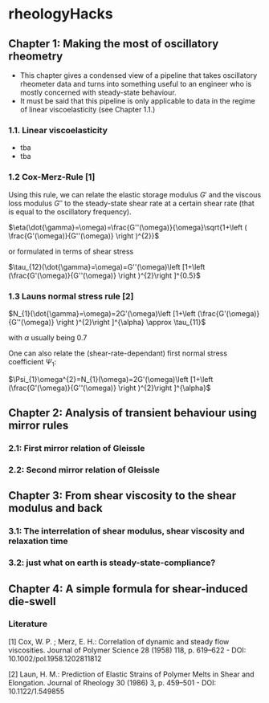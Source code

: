 # rheologyHacks


## Chapter 1: Making the most of oscillatory rheometry
* This chapter gives a condensed view of a pipeline that takes oscillatory rheometer data and turns into something useful to an engineer who is mostly concerned with steady-state behaviour.
* It must be said that this pipeline is only applicable to data in the regime of linear viscoelasticity (see Chapter 1.1.)

### 1.1. Linear viscoelasticity
* tba
* tba

### 1.2 Cox-Merz-Rule [1]
Using this rule, we can relate the elastic storage modulus $G'$ and the viscous loss  modulus   $G''$ to the steady-state shear rate at a certain shear rate (that is equal to the oscillatory frequency).

$\eta(\dot{\gamma}=\omega)=\frac{G''(\omega)}{\omega}\sqrt{1+\left ( \frac{G'(\omega)}{G''(\omega)} \right )^{2}}$

or formulated in terms of shear stress

$\tau_{12}(\dot{\gamma}=\omega)=G''(\omega)\left [1+\left (\frac{G'(\omega)}{G''(\omega)}  \right )^{2}\right ]^{0.5}$

### 1.3 Launs normal stress rule [2]
$N_{1}(\dot{\gamma}=\omega)=2G'(\omega)\left [1+\left (\frac{G'(\omega)}{G''(\omega)}  \right )^{2}\right ]^{\alpha} \approx \tau_{11}$

with $\alpha$ usually being 0.7

One can also relate the (shear-rate-dependant) first normal stress coefficient $\Psi_{1}$:

$\Psi_{1}\omega^{2}=N_{1}(\omega)=2G'(\omega)\left [1+\left (\frac{G'(\omega)}{G''(\omega)}  \right )^{2}\right ]^{\alpha}$ 

## Chapter 2: Analysis of transient behaviour using mirror rules

### 2.1: First mirror relation of Gleissle

### 2.2: Second mirror relation of Gleissle

## Chapter 3: From shear viscosity to the shear modulus and back

### 3.1: The interrelation of shear modulus, shear viscosity and relaxation time

### 3.2: just what on earth is steady-state-compliance?

## Chapter 4: A simple formula for shear-induced die-swell



### Literature


[1] Cox, W. P. ; Merz, E. H.: Correlation of dynamic and steady flow viscosities. Journal of Polymer Science 28 (1958) 118, p. 619–622 - DOI: 10.1002/pol.1958.1202811812

[2] Laun, H. M.: Prediction of Elastic Strains of Polymer Melts in Shear and Elongation. Journal of Rheology 30 (1986) 3, p. 459–501 - DOI: 10.1122/1.549855
